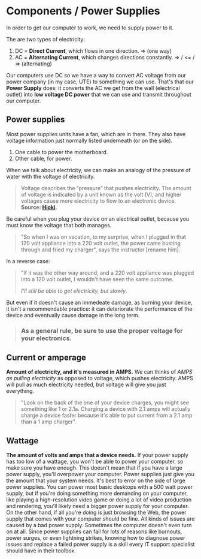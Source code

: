 # Components / Power Supplies

In order to get our computer to work, we need to supply power to it.

The are two types of electricity:
1. DC = **Direct Current**, which flows in one direction. => (one way)
2. AC = **Alternating Current**, which changes directions constantly. => / <= / => (alternating)

Our computers use DC so we have a way to convert AC voltage from our power company (in my case, UTE)
to something we can use. That's that our **Power Supply** does: it converts the AC we get from the
wall (electrical outlet) into **low voltage DC power** that we can use and transmit throughout our computer.

## Power supplies

Most power supplies units have a fan, which are in there. They also have voltage information just
normally listed underneath (or on the side).
1. One cable to power the motherboard.
2. Other cable, for power. 

When we talk about electricity, we can make an analogy of the pressure of water with the voltage of
electricity.
>Voltage describes the “pressure” that pushes electricity. The amount of voltage is indicated by a unit known as the volt (V),
>and higher voltages cause more electricity to flow to an electronic device. **Source: [Hioki](https://www.hioki.com/sg-en/learning/electricity/voltage.html).**

Be careful when you plug your device on an electrical outlet, because you must know the voltage that both manages.
>"So when I was on vacation, to my surprise, when I plugged in that 120 volt appliance into a 220 volt outlet, the power
>came busting through and fried my charger", says the instructor [rename him].

In a reverse case:
>"If it was the other way around, and a 220 volt appliance was plugged into a 120 volt outlet, I wouldn't have seen the same outcome.
>
>*I'll still be able to get electricity, but slowly*.

But even if it doesn't cause an immedeate damage, as burning your device, it isn't a recommendable practice: it can deteriorate the
performance of the device and eventually cause damage in the long term.

>### As a general rule, be sure to use the proper voltage for your electronics.

## Current or amperage
**Amount of electricity, and it's measured in AMPS.**
We can thinks of *AMPS as pulling electricity* as opposed to voltage, which pushes electricity.
AMPS will pull as much electricity needed, but voltage will give you just everything. 
>"Look on the back of the one of your device charges, you might see something like 1 or 2.1a. Charging a device with 2.1 amps will actually charge a device faster because it's able to put current from a 2.1 amp than a 1 amp charger".

## Wattage
**The amount of volts and amps that a device needs.**
If your power supply has too low of a wattage, you won't be able to power your computer, so make sure you have enough. This doesn't mean that if you have a large power supply, you'll overpower your computer. Power supplies just give you the amount that your system needs. It's best to error on the side of large power supplies. You can power most basic desktops with a 500 watt power supply, but if you're doing something more demanding on your computer, like playing a high-resolution video game or doing a lot of video production and rendering, you'll likely need a bigger power supply for your computer. On the other hand, if all you're doing is just browsing the Web, the power supply that comes with your computer should be fine. All kinds of issues are caused by a bad power supply. Sometimes the computer doesn't even turn on at all. Since power supplies can fail for lots of reasons like burnouts, power surges, or even lightning strikes, knowing how to diagnose power issues and replace a failed power supply is a skill every IT support specialist should have in their toolbox.

